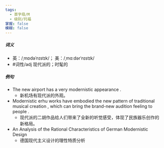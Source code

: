 ```yaml
---
tags:
  - 首字母/M
  - 级别/托福
掌握: false
模糊: false
---
```

##### 词义
- 英：/ˌmɒdəˈnɪstɪk/； 美：/ˌmɑːdərˈnɪstɪk/
- #词性/adj  现代派的；时髦的
##### 例句
- The new airport has a very modernistic appearance .
	- 新机场有现代派的外观。
- Modernistic erhu works have embodied the new pattern of traditional musical creation , which can bring the brand-new audition feeling to people .
	- 现代派的二胡作品给人们带来了全新的听觉感受，体现了民族器乐创作的新格局。
- An Analysis of the Rational Characteristics of German Modernistic Design
	- 德国现代主义设计的理性特质分析
